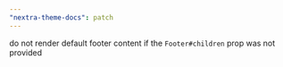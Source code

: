 ```yaml
---
"nextra-theme-docs": patch
---
```


do not render default footer content if the `Footer#children` prop was not provided
